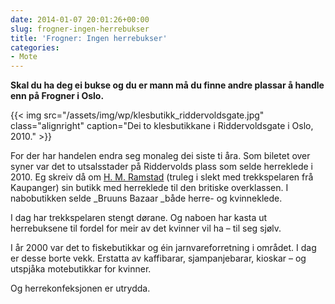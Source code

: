 ```yaml
---
date: 2014-01-07 20:01:26+00:00
slug: frogner-ingen-herrebukser
title: 'Frogner: Ingen herrebukser'
categories:
- Mote
---
```


**Skal du ha deg ei bukse og du er mann må du finne andre plassar å handle enn på Frogner i Oslo.**

{{< img src="/assets/img/wp/klesbutikk_riddervoldsgate.jpg" class="alignright" caption="Dei to klesbutikkane i Riddervoldsgate i Oslo, 2010." >}}

<!--more-->

For der har handelen endra seg monaleg dei siste ti åra. Som biletet over syner var det to utsalsstader på Riddervolds plass som selde herreklede i 2010. Eg skreiv då om [H. M. Ramstad](http://bepsays.com/2010/12/09/trekkspelar-riddervold/) (truleg i slekt med trekkspelaren frå Kaupanger) sin butikk med herreklede til den britiske overklassen. I nabobutikken selde _Bruuns Bazaar _både herre- og kvinneklede.

I dag har trekkspelaren stengt dørane. Og naboen har kasta ut herrebuksene til fordel for meir av det kvinner vil ha – til seg sjølv.

I år 2000 var det to fiskebutikkar og éin jarnvareforretning i området. I dag er desse borte vekk. Erstatta av kaffibarar, sjampanjebarar, kioskar – og utspjåka motebutikkar for kvinner.

Og herrekonfeksjonen er utrydda.


